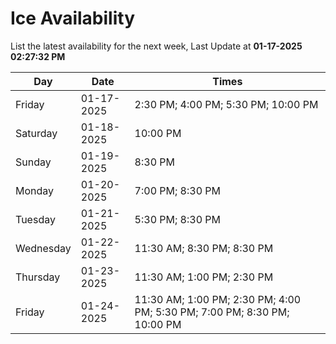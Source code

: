 # Ice Availability

List the latest availability for the next week, Last Update at **01-17-2025 02:27:32 PM**

| Day         | Date        | Times       |
| ----------- | ----------- | ----------- |
|Friday|01-17-2025|2:30 PM; 4:00 PM; 5:30 PM; 10:00 PM|
|Saturday|01-18-2025|10:00 PM|
|Sunday|01-19-2025|8:30 PM|
|Monday|01-20-2025|7:00 PM; 8:30 PM|
|Tuesday|01-21-2025|5:30 PM; 8:30 PM|
|Wednesday|01-22-2025|11:30 AM; 8:30 PM; 8:30 PM|
|Thursday|01-23-2025|11:30 AM; 1:00 PM; 2:30 PM|
|Friday|01-24-2025|11:30 AM; 1:00 PM; 2:30 PM; 4:00 PM; 5:30 PM; 7:00 PM; 8:30 PM; 10:00 PM|
